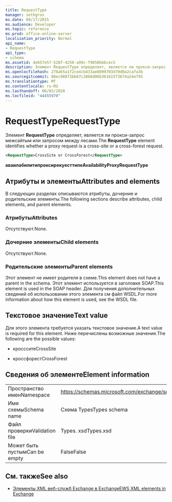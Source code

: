```yaml
---
title: RequestType
manager: sethgros
ms.date: 09/17/2015
ms.audience: Developer
ms.topic: reference
ms.prod: office-online-server
localization_priority: Normal
api_name:
- RequestType
api_type:
- schema
ms.assetid: 4e657e57-528f-4250-a99c-f9850bbbcec5
description: Элемент RequestType определяет, является ли прокси-запрос межсайтым или запросом между лесами.
ms.openlocfilehash: 278a65a1f2ce4cb433ae8099703d70d0a2cafa3b
ms.sourcegitcommit: 88ec988f2bb67c1866d06b361615f3674a24e795
ms.translationtype: MT
ms.contentlocale: ru-RU
ms.lasthandoff: 06/03/2020
ms.locfileid: "44455970"
---
```

# <a name="requesttype"></a><span data-ttu-id="39d44-103">RequestType</span><span class="sxs-lookup"><span data-stu-id="39d44-103">RequestType</span></span>

<span data-ttu-id="39d44-104">Элемент **RequestType** определяет, является ли прокси-запрос межсайтым или запросом между лесами.</span><span class="sxs-lookup"><span data-stu-id="39d44-104">The **RequestType** element identifies whether a proxy request is a cross-site or a cross-forest request.</span></span> 
  
```xml
<RequestType>CrossSite or CrossForest</RequestType>
```

 <span data-ttu-id="39d44-105">**аваилабилитипроксирекуесттипе**</span><span class="sxs-lookup"><span data-stu-id="39d44-105">**AvailabilityProxyRequestType**</span></span>
## <a name="attributes-and-elements"></a><span data-ttu-id="39d44-106">Атрибуты и элементы</span><span class="sxs-lookup"><span data-stu-id="39d44-106">Attributes and elements</span></span>

<span data-ttu-id="39d44-107">В следующих разделах описываются атрибуты, дочерние и родительские элементы.</span><span class="sxs-lookup"><span data-stu-id="39d44-107">The following sections describe attributes, child elements, and parent elements.</span></span>
  
### <a name="attributes"></a><span data-ttu-id="39d44-108">Атрибуты</span><span class="sxs-lookup"><span data-stu-id="39d44-108">Attributes</span></span>

<span data-ttu-id="39d44-109">Отсутствуют.</span><span class="sxs-lookup"><span data-stu-id="39d44-109">None.</span></span>
  
### <a name="child-elements"></a><span data-ttu-id="39d44-110">Дочерние элементы</span><span class="sxs-lookup"><span data-stu-id="39d44-110">Child elements</span></span>

<span data-ttu-id="39d44-111">Отсутствуют.</span><span class="sxs-lookup"><span data-stu-id="39d44-111">None.</span></span>
  
### <a name="parent-elements"></a><span data-ttu-id="39d44-112">Родительские элементы</span><span class="sxs-lookup"><span data-stu-id="39d44-112">Parent elements</span></span>

<span data-ttu-id="39d44-113">Этот элемент не имеет родителя в схеме.</span><span class="sxs-lookup"><span data-stu-id="39d44-113">This element does not have a parent in the schema.</span></span> <span data-ttu-id="39d44-114">Этот элемент используется в заголовке SOAP.</span><span class="sxs-lookup"><span data-stu-id="39d44-114">This element is used in the SOAP header.</span></span> <span data-ttu-id="39d44-115">Для получения дополнительных сведений об использовании этого элемента см файл WSDL.</span><span class="sxs-lookup"><span data-stu-id="39d44-115">For more information about how this element is used, see the WSDL file.</span></span>
  
## <a name="text-value"></a><span data-ttu-id="39d44-116">Текстовое значение</span><span class="sxs-lookup"><span data-stu-id="39d44-116">Text value</span></span>

<span data-ttu-id="39d44-117">Для этого элемента требуется указать текстовое значение.</span><span class="sxs-lookup"><span data-stu-id="39d44-117">A text value is required for this element.</span></span> <span data-ttu-id="39d44-118">Ниже перечислены возможные значения.</span><span class="sxs-lookup"><span data-stu-id="39d44-118">The following are the possible values:</span></span>
  
- <span data-ttu-id="39d44-119">кросссите</span><span class="sxs-lookup"><span data-stu-id="39d44-119">CrossSite</span></span>
    
- <span data-ttu-id="39d44-120">кроссфорест</span><span class="sxs-lookup"><span data-stu-id="39d44-120">CrossForest</span></span>
    
## <a name="element-information"></a><span data-ttu-id="39d44-121">Сведения об элементе</span><span class="sxs-lookup"><span data-stu-id="39d44-121">Element information</span></span>

|||
|:-----|:-----|
|<span data-ttu-id="39d44-122">Пространство имен</span><span class="sxs-lookup"><span data-stu-id="39d44-122">Namespace</span></span>  <br/> |https://schemas.microsoft.com/exchange/services/2006/types  <br/> |
|<span data-ttu-id="39d44-123">Имя схемы</span><span class="sxs-lookup"><span data-stu-id="39d44-123">Schema name</span></span>  <br/> |<span data-ttu-id="39d44-124">Схема Types</span><span class="sxs-lookup"><span data-stu-id="39d44-124">Types schema</span></span>  <br/> |
|<span data-ttu-id="39d44-125">Файл проверки</span><span class="sxs-lookup"><span data-stu-id="39d44-125">Validation file</span></span>  <br/> |<span data-ttu-id="39d44-126">Types. xsd</span><span class="sxs-lookup"><span data-stu-id="39d44-126">Types.xsd</span></span>  <br/> |
|<span data-ttu-id="39d44-127">Может быть пустым</span><span class="sxs-lookup"><span data-stu-id="39d44-127">Can be empty</span></span>  <br/> |<span data-ttu-id="39d44-128">False</span><span class="sxs-lookup"><span data-stu-id="39d44-128">False</span></span>  <br/> |
   
## <a name="see-also"></a><span data-ttu-id="39d44-129">См. также</span><span class="sxs-lookup"><span data-stu-id="39d44-129">See also</span></span>



- [<span data-ttu-id="39d44-130">Элементы XML веб-служб Exchange в Exchange</span><span class="sxs-lookup"><span data-stu-id="39d44-130">EWS XML elements in Exchange</span></span>](ews-xml-elements-in-exchange.md)

